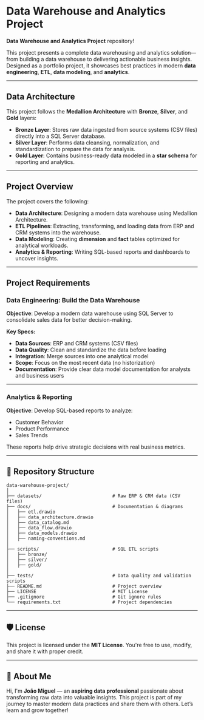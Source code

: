 # **Data Warehouse and Analytics Project**

**Data Warehouse and Analytics Project** repository!

This project presents a complete data warehousing and analytics solution—from building a data warehouse to delivering actionable business insights. Designed as a portfolio project, it showcases best practices in modern **data engineering**, **ETL**, **data modeling**, and **analytics**.

---

## Data Architecture

This project follows the **Medallion Architecture** with **Bronze**, **Silver**, and **Gold** layers:

* **Bronze Layer**: Stores raw data ingested from source systems (CSV files) directly into a SQL Server database.
* **Silver Layer**: Performs data cleansing, normalization, and standardization to prepare the data for analysis.
* **Gold Layer**: Contains business-ready data modeled in a **star schema** for reporting and analytics.

---

## Project Overview

The project covers the following:

* **Data Architecture**: Designing a modern data warehouse using Medallion Architecture.
* **ETL Pipelines**: Extracting, transforming, and loading data from ERP and CRM systems into the warehouse.
* **Data Modeling**: Creating **dimension** and **fact** tables optimized for analytical workloads.
* **Analytics & Reporting**: Writing SQL-based reports and dashboards to uncover insights.

---

## Project Requirements

### Data Engineering: Build the Data Warehouse

**Objective**: Develop a modern data warehouse using SQL Server to consolidate sales data for better decision-making.

**Key Specs:**

* **Data Sources**: ERP and CRM systems (CSV files)
* **Data Quality**: Clean and standardize the data before loading
* **Integration**: Merge sources into one analytical model
* **Scope**: Focus on the most recent data (no historization)
* **Documentation**: Provide clear data model documentation for analysts and business users

---

### Analytics & Reporting

**Objective**: Develop SQL-based reports to analyze:

* Customer Behavior
* Product Performance
* Sales Trends

These reports help drive strategic decisions with real business metrics.

---

## 📂 Repository Structure

```
data-warehouse-project/
│
├── datasets/                          # Raw ERP & CRM data (CSV files)
├── docs/                              # Documentation & diagrams
│   ├── etl.drawio
│   ├── data_architecture.drawio
│   ├── data_catalog.md
│   ├── data_flow.drawio
│   ├── data_models.drawio
│   ├── naming-conventions.md
│
├── scripts/                           # SQL ETL scripts
│   ├── bronze/
│   ├── silver/
│   ├── gold/
│
├── tests/                             # Data quality and validation scripts
├── README.md                          # Project overview
├── LICENSE                            # MIT License
├── .gitignore                         # Git ignore rules
└── requirements.txt                   # Project dependencies
```

---

## 🛡️ License

This project is licensed under the **MIT License**. You're free to use, modify, and share it with proper credit.

---

## 🌟 About Me

Hi, I'm **João Miguel** — an **aspiring data professional** passionate about transforming raw data into valuable insights.
This project is part of my journey to master modern data practices and share them with others.
Let’s learn and grow together!

